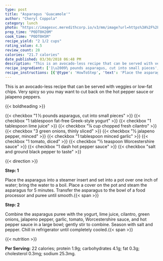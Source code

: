 ```yaml
---
type: post
title: "Asparagus 'Guacamole'"
author: "Cheryl Coppola"
category: lunch
photo: "https://imagesvc.meredithcorp.io/v3/mm/image?url=https%3A%2F%2Fimages.media-allrecipes.com%2Fuserphotos%2F731877.jpg"
prep_time: "P0DT0H20M"
cook_time: "P0DT0H5M"
recipe_yield: "2 1/2 cups"
rating_value: 4.5
review_count: 28
calories: "21.7 calories"
date_published: 03/30/2018 06:48 PM
description: "This is an avocado-less recipe that can be served with veggies or low-fat chips. Very spicy so you may want to cut back on the hot pepper sauce or jalapeno peppers."
recipe_ingredient: ['1\u2009½ pounds asparagus, cut into small pieces', '1 tablespoon fat-free Greek-style yogurt', '1 tablespoon lime juice', '¼ cup chopped fresh cilantro', '3 green onions, thinly sliced', '½ jalapeno pepper, minced', '1 tablespoon minced garlic', '1 tomato, diced', '½ teaspoon Worcestershire sauce', '1 dash hot pepper sauce', 'salt and ground black pepper to taste']
recipe_instructions: [{'@type': 'HowToStep', 'text': 'Place the asparagus into a steamer insert and set into a pot over one inch of water; bring the water to a boil. Place a cover on the pot and steam the asparagus for 5 minutes. Transfer the asparagus to the bowl of a food processor and puree until smooth.\n'}, {'@type': 'HowToStep', 'text': 'Combine the asparagus puree with the yogurt, lime juice, cilantro, green onions, jalapeno pepper, garlic, tomato, Worcestershire sauce, and hot pepper sauce in a large bowl; gently stir to combine. Season with salt and pepper. Chill in refrigerator until completely cooled.\n'}]
---
```


This is an avocado-less recipe that can be served with veggies or low-fat chips. Very spicy so you may want to cut back on the hot pepper sauce or jalapeno peppers. 

{{< boldheading >}}

{{< checkbox "1 ½ pounds asparagus, cut into small pieces" >}}
{{< checkbox "1 tablespoon fat-free Greek-style yogurt" >}}
{{< checkbox "1 tablespoon lime juice" >}}
{{< checkbox "¼ cup chopped fresh cilantro" >}}
{{< checkbox "3  green onions, thinly sliced" >}}
{{< checkbox "½  jalapeno pepper, minced" >}}
{{< checkbox "1 tablespoon minced garlic" >}}
{{< checkbox "1  tomato, diced" >}}
{{< checkbox "½ teaspoon Worcestershire sauce" >}}
{{< checkbox "1 dash hot pepper sauce" >}}
{{< checkbox "salt and ground black pepper to taste" >}}


{{< direction >}}

**Step: 1**

Place the asparagus into a steamer insert and set into a pot over one inch of water; bring the water to a boil. Place a cover on the pot and steam the asparagus for 5 minutes. Transfer the asparagus to the bowl of a food processor and puree until smooth.{{< span >}}

**Step: 2**

Combine the asparagus puree with the yogurt, lime juice, cilantro, green onions, jalapeno pepper, garlic, tomato, Worcestershire sauce, and hot pepper sauce in a large bowl; gently stir to combine. Season with salt and pepper. Chill in refrigerator until completely cooled.{{< span >}}

{{< nutrition >}}

**Per Serving:** 22 calories; protein 1.9g; carbohydrates 4.1g; fat 0.3g; cholesterol 0.3mg; sodium 25.3mg.